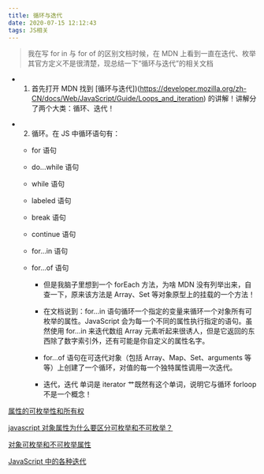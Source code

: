 ```yaml
---
title: 循环与迭代
date: 2020-07-15 12:12:43
tags: JS相关
---
```


> 我在写 for in 与 for of 的区别文档时候，在 MDN 上看到一直在迭代、枚举其官方定义不是很清楚，现总结一下“循环与迭代”的相关文档

- 1. 首先打开 MDN 找到 [循环与迭代])(https://developer.mozilla.org/zh-CN/docs/Web/JavaScript/Guide/Loops_and_iteration) 的讲解！讲解分了两个大类：循环、迭代！

* 2. 循环。在 JS 中循环语句有：

  - for 语句
  - do...while 语句
  - while 语句
  - labeled 语句
  - break 语句
  - continue 语句
  - for...in 语句
  - for...of 语句

    - 但是我脑子里想到一个 forEach 方法，为啥 MDN 没有列举出来，自查一下，原来该方法是 Array、Set 等对象原型上的挂载的一个方法！

    - 在文档说到：for...in 语句循环一个指定的变量来循环一个对象所有可枚举的属性。JavaScript 会为每一个不同的属性执行指定的语句。虽然使用 for...in 来迭代数组 Array 元素听起来很诱人，但是它返回的东西除了数字索引外，还有可能是你自定义的属性名字。

    - for...of 语句在可迭代对象（包括 Array、Map、Set、arguments 等等）上创建了一个循环，对值的每一个独特属性调用一次迭代。

    * 迭代，迭代 单词是 iterator 艹既然有这个单词，说明它与循环 forloop 不是一个概念！



[属性的可枚举性和所有权](https://developer.mozilla.org/zh-CN/docs/Web/JavaScript/Enumerability_and_ownership_of_properties)

[javascript 对象属性为什么要区分可枚举和不可枚举？](https://www.zhihu.com/question/348391864/answer/840460894)

[对象可枚举和不可枚举属性](https://www.cnblogs.com/strongfan/p/6244422.html)

[JavaScript 中的各种迭代](https://www.jianshu.com/p/0534746020a2)
